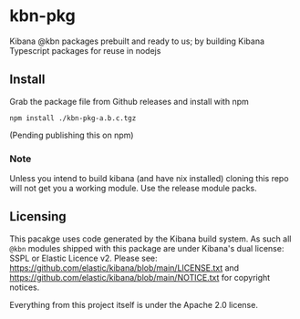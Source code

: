 # kbn-pkg

Kibana @kbn packages prebuilt and ready to us;
by building Kibana Typescript packages for reuse in nodejs


## Install

Grab the package file from Github releases and install with npm

```
npm install ./kbn-pkg-a.b.c.tgz
```

(Pending publishing this on npm)

### Note

Unless you intend to build kibana (and have nix installed) cloning this repo will not get you a working
module. Use the release module packs.

## Licensing

This pacakge uses code generated by the Kibana build system. As such all `@kbn` modules shipped
with this package are under Kibana's dual license: SSPL or Elastic Licence v2.
Please see: https://github.com/elastic/kibana/blob/main/LICENSE.txt
and https://github.com/elastic/kibana/blob/main/NOTICE.txt for copyright notices.

Everything from this project itself is under the Apache 2.0 license.

